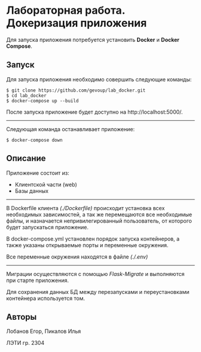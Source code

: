 # Лабораторная работа. Докеризация приложения

Для запуска приложения потребуется установить **Docker** и **Docker Compose**.

## Запуск

Для запуска приложения необходимо совершить следующие команды:

```
$ git clone https://github.com/gevoup/lab_docker.git
$ cd lab_docker
$ docker-compose up --build
```

После запуска приложение будет доступно на http://localhost:5000/.

---

Следующая команда останавливает приложение:

```
$ docker-compose down
```

## Описание

Приложение состоит из:
- Клиентской части (web)
- Базы данных

---

В Dockerfile клиента *(./Dockerfile)* происходит установка всех необходимых зависимостей, а так же перемещаются все необходимые файлы, и назначается непривилегированный пользователь, от которого будет запускаться приложение.

В docker-compose.yml установлен порядок запуска контейнеров, а также указаны открываемые порты и переменные окружения.

Все переменные окружения находятся в файле *(./.env)*

---

Миграции осуществляются с помощью _Flask-Migrate_ и выполняются при старте приложения.

Для сохранения данных БД между перезапусками и переустановками контейнера используется том.

## Авторы
Лобанов Егор, Пикалов Илья



ЛЭТИ гр. 2304
